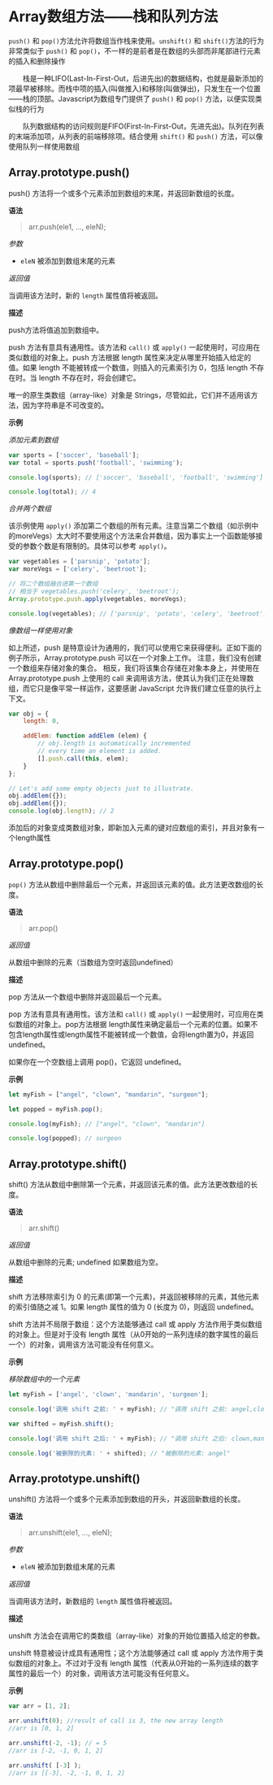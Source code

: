 ﻿# Array数组方法——栈和队列方法

`push()` 和 `pop()`方法允许将数组当作栈来使用。`unshift()` 和 `shift()`方法的行为非常类似于 `push()` 和 `pop()`，不一样的是前者是在数组的头部而非尾部进行元素的插入和删除操作

　　栈是一种LIFO(Last-In-First-Out，后进先出)的数据结构，也就是最新添加的项最早被移除。而栈中项的插入(叫做推入)和移除(叫做弹出)，只发生在一个位置——栈的顶部。Javascript为数组专门提供了 `push()` 和 `pop()` 方法，以便实现类似栈的行为

　　队列数据结构的访问规则是FIFO(First-In-First-Out，先进先出)。队列在列表的末端添加项，从列表的前端移除项。结合使用 `shift()` 和 `push()` 方法，可以像使用队列一样使用数组

## Array.prototype.push()

push() 方法将一个或多个元素添加到数组的末尾，并返回新数组的长度。

**语法**

> arr.push(ele1, ..., eleN);

*参数*

 - `eleN` 被添加到数组末尾的元素

*返回值*

当调用该方法时，新的 `length` 属性值将被返回。

**描述**

push方法将值追加到数组中。

push 方法有意具有通用性。该方法和 `call()` 或 `apply()` 一起使用时，可应用在类似数组的对象上。push 方法根据 length 属性来决定从哪里开始插入给定的值。如果 length 不能被转成一个数值，则插入的元素索引为 0，包括 length 不存在时。当 length 不存在时，将会创建它。

唯一的原生类数组（array-like）对象是 Strings，尽管如此，它们并不适用该方法，因为字符串是不可改变的。

**示例**

*添加元素到数组*

```javascript
var sports = ['soccer', 'baseball'];
var total = sports.push('football', 'swimming');

console.log(sports); // ['soccer', 'baseball', 'football', 'swimming']

console.log(total); // 4
```

*合并两个数组*

该示例使用 `apply()` 添加第二个数组的所有元素。注意当第二个数组（如示例中的moreVegs）太大时不要使用这个方法来合并数组，因为事实上一个函数能够接受的参数个数是有限制的。具体可以参考 `apply()`。

```javascript
var vegetables = ['parsnip', 'potato'];
var moreVegs = ['celery', 'beetroot'];

// 将二个数组融合进第一个数组
// 相当于 vegetables.push('celery', 'beetroot');
Array.prototype.push.apply(vegetables, moreVegs);

console.log(vegetables); // ['parsnip', 'potato', 'celery', 'beetroot']
```

*像数组一样使用对象*

如上所述，push 是特意设计为通用的，我们可以使用它来获得便利。正如下面的例子所示，Array.prototype.push 可以在一个对象上工作。 注意，我们没有创建一个数组来存储对象的集合。 相反，我们将该集合存储在对象本身上，并使用在 Array.prototype.push 上使用的 call 来调用该方法，使其认为我们正在处理数组，而它只是像平常一样运作，这要感谢 JavaScript 允许我们建立任意的执行上下文。

```javascript
var obj = {
    length: 0,

    addElem: function addElem (elem) {
        // obj.length is automatically incremented 
        // every time an element is added.
        [].push.call(this, elem);
    }
};

// Let's add some empty objects just to illustrate.
obj.addElem({});
obj.addElem({});
console.log(obj.length); // 2
```

添加后的对象变成类数组对象，即新加入元素的键对应数组的索引，并且对象有一个length属性

## Array.prototype.pop()

`pop()` 方法从数组中删除最后一个元素，并返回该元素的值。此方法更改数组的长度。

**语法**

> arr.pop()

*返回值*

从数组中删除的元素（当数组为空时返回undefined）

**描述**

pop 方法从一个数组中删除并返回最后一个元素。

pop 方法有意具有通用性。该方法和 `call()` 或 `apply()` 一起使用时，可应用在类似数组的对象上。pop方法根据 length属性来确定最后一个元素的位置。如果不包含length属性或length属性不能被转成一个数值，会将length置为0，并返回undefined。

如果你在一个空数组上调用 pop()，它返回  undefined。

**示例**

```javascript
let myFish = ["angel", "clown", "mandarin", "surgeon"];

let popped = myFish.pop();

console.log(myFish); // ["angel", "clown", "mandarin"]

console.log(popped); // surgeon
```

## Array.prototype.shift()

shift() 方法从数组中删除第一个元素，并返回该元素的值。此方法更改数组的长度。


**语法**

> arr.shift()

*返回值*

从数组中删除的元素; undefined 如果数组为空。 

**描述**

shift 方法移除索引为 0 的元素(即第一个元素)，并返回被移除的元素，其他元素的索引值随之减 1。如果 length 属性的值为 0 (长度为 0)，则返回 undefined。

shift 方法并不局限于数组：这个方法能够通过 call 或 apply 方法作用于类似数组的对象上。但是对于没有 length 属性（从0开始的一系列连续的数字属性的最后一个）的对象，调用该方法可能没有任何意义。

**示例**

*移除数组中的一个元素*

```javascript
let myFish = ['angel', 'clown', 'mandarin', 'surgeon'];

console.log('调用 shift 之前: ' + myFish); // "调用 shift 之前: angel,clown,mandarin,surgeon"

var shifted = myFish.shift(); 

console.log('调用 shift 之后: ' + myFish); // "调用 shift 之后: clown,mandarin,surgeon" 

console.log('被删除的元素: ' + shifted); // "被删除的元素: angel"
```

## Array.prototype.unshift()

unshift() 方法将一个或多个元素添加到数组的开头，并返回新数组的长度。

**语法**

> arr.unshift(ele1, ..., eleN);

*参数*

 - `eleN` 被添加到数组末尾的元素

*返回值*

当调用该方法时，新数组的 `length` 属性值将被返回。

**描述**

unshift 方法会在调用它的类数组（array-like）对象的开始位置插入给定的参数。

unshift 特意被设计成具有通用性；这个方法能够通过 call 或 apply 方法作用于类似数组的对象上。不过对于没有 length 属性（代表从0开始的一系列连续的数字属性的最后一个）的对象，调用该方法可能没有任何意义。

**示例**

```javascript
var arr = [1, 2];

arr.unshift(0); //result of call is 3, the new array length
//arr is [0, 1, 2]

arr.unshift(-2, -1); // = 5
//arr is [-2, -1, 0, 1, 2]

arr.unshift( [-3] );
//arr is [[-3], -2, -1, 0, 1, 2]
```

